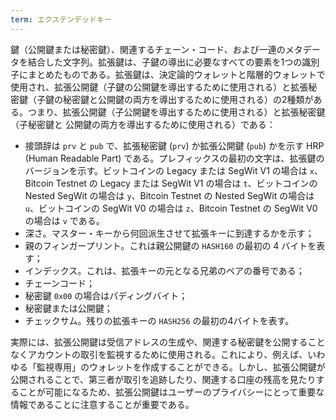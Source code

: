 ```yaml
---
term: エクステンデッドキー
---
```

鍵（公開鍵または秘密鍵）、関連するチェーン・コード、および一連のメタデータを結合した文字列。拡張鍵は、子鍵の導出に必要なすべての要素を1つの識別子にまとめたものである。拡張鍵は、決定論的ウォレットと階層的ウォレットで使用され、拡張公開鍵（子鍵の公開鍵を導出するために使用される）と拡張秘密鍵（子鍵の秘密鍵と公開鍵の両方を導出するために使用される）の2種類がある。つまり、拡張公開鍵（子公開鍵を導出するために使用される）と拡張秘密鍵（子秘密鍵と 公開鍵の両方を導出するために使用される）である：


- 接頭辞は `prv` と `pub` で、拡張秘密鍵 (`prv`) か拡張公開鍵 (`pub`) かを示す HRP (Human Readable Part) である。プレフィックスの最初の文字は、拡張鍵のバージョンを示す。ビットコインの Legacy または SegWit V1 の場合は `x`、Bitcoin Testnet の Legacy または SegWit V1 の場合は `t`、ビットコインの Nested SegWit の場合は `y`、Bitcoin Testnet の Nested SegWit の場合は `u`、ビットコインの SegWit V0 の場合は `z`、Bitcoin Testnet の SegWit V0 の場合は `v` である。
- 深さ。マスター・キーから何回派生させて拡張キーに到達するかを示す；
- 親のフィンガープリント。これは親公開鍵の `HASH160` の最初の 4 バイトを表す；
- インデックス。これは、拡張キーの元となる兄弟のペアの番号である；
- チェーンコード；
- 秘密鍵 `0x00` の場合はパディングバイト；
- 秘密鍵または公開鍵；
- チェックサム。残りの拡張キーの `HASH256` の最初の4バイトを表す。

実際には、拡張公開鍵は受信アドレスの生成や、関連する秘密鍵を公開することなくアカウントの取引を監視するために使用される。これにより、例えば、いわゆる「監視専用」のウォレットを作成することができる。しかし、拡張公開鍵が公開されることで、第三者が取引を追跡したり、関連する口座の残高を見たりすることが可能になるため、拡張公開鍵はユーザーのプライバシーにとって重要な情報であることに注意することが重要である。
